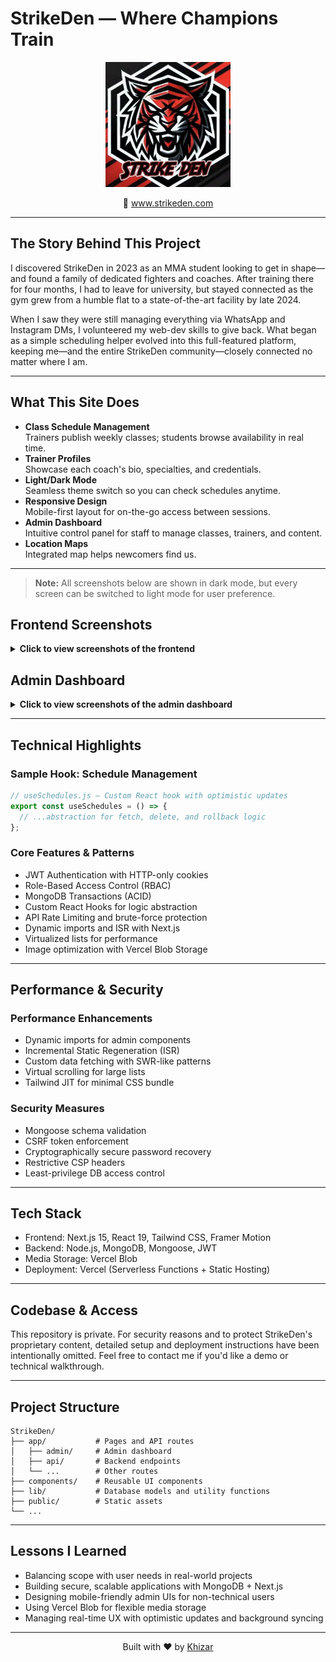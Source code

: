 # StrikeDen — Where Champions Train

<p align="center">
  <img src="public/images/logo.png" alt="StrikeDen Logo" width="200" />
</p>

<p align="center">
  🔗 <a href="https://strikeden.com">www.strikeden.com</a><br>
</p>

---

## The Story Behind This Project

I discovered StrikeDen in 2023 as an MMA student looking to get in shape—and found a family of dedicated fighters and coaches. After training there for four months, I had to leave for university, but stayed connected as the gym grew from a humble flat to a state-of-the-art facility by late 2024.

When I saw they were still managing everything via WhatsApp and Instagram DMs, I volunteered my web-dev skills to give back. What began as a simple scheduling helper evolved into this full-featured platform, keeping me—and the entire StrikeDen community—closely connected no matter where I am.

---

## What This Site Does

- **Class Schedule Management**  
  Trainers publish weekly classes; students browse availability in real time.  
- **Trainer Profiles**  
  Showcase each coach's bio, specialties, and credentials.  
- **Light/Dark Mode**  
  Seamless theme switch so you can check schedules anytime.  
- **Responsive Design**  
  Mobile-first layout for on-the-go access between sessions.  
- **Admin Dashboard**  
  Intuitive control panel for staff to manage classes, trainers, and content.  
- **Location Maps**  
  Integrated map helps newcomers find us.  

---

> **Note:** All screenshots below are shown in dark mode, but every screen can be switched to light mode for user preference.

## Frontend Screenshots

<details>
<summary><strong>Click to view screenshots of the frontend</strong></summary>

### Homepage
<img src="public/images/frontendPics/homePage.png" alt="Strike Den Homepage" width="100%" />
<img src="public/images/frontendPics/homePage2.png" alt="Strike Den Homepage Features" width="100%" />

### Classes Slider
<img src="public/images/frontendPics/classesSlider.png" alt="Classes Slider" width="100%" />

### Weekly Schedule
<img src="public/images/frontendPics/weeklySchedule.png" alt="Weekly Schedule Page" width="100%" />

### About Page
<img src="public/images/frontendPics/aboutPage.png" alt="About Page" width="100%" />

### Trainers Page
<img src="public/images/frontendPics/trainersPage.png" alt="Trainers Page" width="100%" />

</details>

## Admin Dashboard

<details>
<summary><strong>Click to view screenshots of the admin dashboard</strong></summary>

### Class Schedule Management
<img src="public/images/adminPics/classSchedule.png" alt="Admin Class Schedule Management" width="100%" />

### Offered Classes Management
<img src="public/images/adminPics/offeredClasses.png" alt="Admin Offered Classes" width="100%" />

### Trainer Management
<img src="public/images/adminPics/manageTrainers.png" alt="Admin Trainer Management" width="100%" />

</details>

---

## Technical Highlights

### Sample Hook: Schedule Management
```javascript
// useSchedules.js — Custom React hook with optimistic updates
export const useSchedules = () => {
  // ...abstraction for fetch, delete, and rollback logic
};
```

### Core Features & Patterns
- JWT Authentication with HTTP-only cookies
- Role-Based Access Control (RBAC)
- MongoDB Transactions (ACID)
- Custom React Hooks for logic abstraction
- API Rate Limiting and brute-force protection
- Dynamic imports and ISR with Next.js
- Virtualized lists for performance
- Image optimization with Vercel Blob Storage

---

## Performance & Security

### Performance Enhancements
- Dynamic imports for admin components
- Incremental Static Regeneration (ISR)
- Custom data fetching with SWR-like patterns
- Virtual scrolling for large lists
- Tailwind JIT for minimal CSS bundle

### Security Measures
- Mongoose schema validation
- CSRF token enforcement
- Cryptographically secure password recovery
- Restrictive CSP headers
- Least-privilege DB access control

---

## Tech Stack
- Frontend: Next.js 15, React 19, Tailwind CSS, Framer Motion
- Backend: Node.js, MongoDB, Mongoose, JWT
- Media Storage: Vercel Blob
- Deployment: Vercel (Serverless Functions + Static Hosting)

---

## Codebase & Access

This repository is private.
For security reasons and to protect StrikeDen's proprietary content, detailed setup and deployment instructions have been intentionally omitted.
Feel free to contact me if you'd like a demo or technical walkthrough.

---

## Project Structure

```
StrikeDen/
├── app/           # Pages and API routes
│   ├── admin/     # Admin dashboard
│   ├── api/       # Backend endpoints
│   └── ...        # Other routes
├── components/    # Reusable UI components
├── lib/           # Database models and utility functions
├── public/        # Static assets
└── ...
```

---

## Lessons I Learned
- Balancing scope with user needs in real-world projects
- Building secure, scalable applications with MongoDB + Next.js
- Designing mobile-friendly admin UIs for non-technical users
- Using Vercel Blob for flexible media storage
- Managing real-time UX with optimistic updates and background syncing

---

<p align="center">
  Built with ❤️ by <a href="https://github.com/Khizar2004">Khizar</a>
</p>
